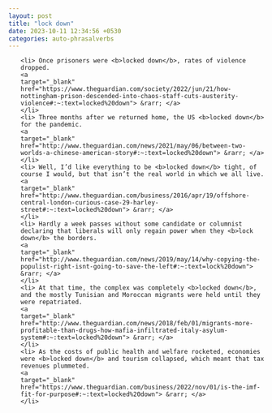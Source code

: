 ```yaml
---
layout: post
title: "lock down"
date: 2023-10-11 12:34:56 +0530
categories: auto-phrasalverbs
---
```

<ol>

    <li> Once prisoners were <b>locked down</b>, rates of violence dropped.
    <a 
    target="_blank" 
    href="https://www.theguardian.com/society/2022/jun/21/how-nottingham-prison-descended-into-chaos-staff-cuts-austerity-violence#:~:text=locked%20down"> &rarr; </a>
    </li>
    <li> Three months after we returned home, the US <b>locked down</b> for the pandemic.
    <a 
    target="_blank" 
    href="http://www.theguardian.com/news/2021/may/06/between-two-worlds-a-chinese-american-story#:~:text=locked%20down"> &rarr; </a>
    </li>
    <li> Well, I’d like everything to be <b>locked down</b> tight, of course I would, but that isn’t the real world in which we all live.
    <a 
    target="_blank" 
    href="http://www.theguardian.com/business/2016/apr/19/offshore-central-london-curious-case-29-harley-street#:~:text=locked%20down"> &rarr; </a>
    </li>
    <li> Hardly a week passes without some candidate or columnist declaring that liberals will only regain power when they <b>lock down</b> the borders.
    <a 
    target="_blank" 
    href="http://www.theguardian.com/news/2019/may/14/why-copying-the-populist-right-isnt-going-to-save-the-left#:~:text=lock%20down"> &rarr; </a>
    </li>
    <li> At that time, the complex was completely <b>locked down</b>, and the mostly Tunisian and Moroccan migrants were held until they were repatriated.
    <a 
    target="_blank" 
    href="http://www.theguardian.com/news/2018/feb/01/migrants-more-profitable-than-drugs-how-mafia-infiltrated-italy-asylum-system#:~:text=locked%20down"> &rarr; </a>
    </li>
    <li> As the costs of public health and welfare rocketed, economies were <b>locked down</b> and tourism collapsed, which meant that tax revenues plummeted.
    <a 
    target="_blank" 
    href="https://www.theguardian.com/business/2022/nov/01/is-the-imf-fit-for-purpose#:~:text=locked%20down"> &rarr; </a>
    </li>